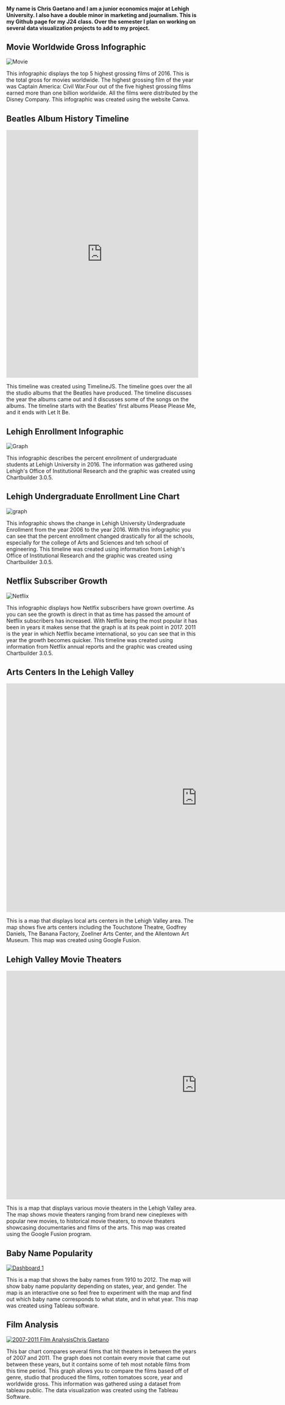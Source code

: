 #### My name is Chris Gaetano and I am a junior economics major at Lehigh University. I also have a double minor in marketing  and journalism. This is my Github page for my J24 class. Over the semester I plan on working on several data visualization projects to add to my project. 


## Movie Worldwide Gross Infographic
![Movie](https://github.com/ChrisGaetano/ChrisGaetano.github.io/blob/master/Highest%20Grossing%20Filmsof%202016.png?raw=true)

This infographic displays the top 5 highest grossing films of 2016. This is the total gross for movies worldwide. The highest grossing film of the year was Captain America: Civil War.Four out of the five highest grossing films earned more than one billion worldwide. All the films were distributed by the Disney Company. This infographic was created using the website Canva.



##  Beatles Album History Timeline
<iframe src='https://cdn.knightlab.com/libs/timeline3/latest/embed/index.html?source=13vJG4x-IC2yt7Fe6AepFW62aBMUpGFn8__SrOH7WZtk&font=Default&lang=en&initial_zoom=2&height=650' width='100%' height='650' webkitallowfullscreen mozallowfullscreen allowfullscreen frameborder='0'></iframe>

This timeline was created using TimelineJS. The timeline goes over the all the studio albums that the Beatles have produced. The timeline discusses the year the albums came out and it discusses some of the songs on the albums. The timeline starts with the Beatles' first albums Please Please Me, and it ends with Let It Be. 



## Lehigh Enrollment Infographic
![Graph](https://raw.githubusercontent.com/ChrisGaetano/ChrisGaetano.github.io/master/2016_Lehigh_University_Undergraduate_Enrollment_Percent_Enrollment_chartbuilder.png)

This infographic describes the percent enrollment of undergraduate students at Lehigh University in 2016. The information was gathered using Lehigh's Office of Institutional Research and the graphic was created using Chartbuilder 3.0.5.



## Lehigh Undergraduate Enrollment Line Chart

![graph](https://github.com/ChrisGaetano/ChrisGaetano.github.io/blob/master/Lehigh_University_Percent_Undergraduate_Enrollment_Arts_&_Sciences_Business__Engineering_chartbuilder.png?raw=true)

This infographic shows the change in Lehigh University Undergraduate Enrollment from the year 2006 to the year 2016. With this infographic you can see that the percent enrollment changed drastically for all the schools, especially for the college of Arts and Sciences and teh school of engineering. This timeline was created using information from Lehigh's Office of Institutional Research and the graphic was created using Chartbuilder 3.0.5.



## Netflix Subscriber Growth

![Netflix](https://raw.githubusercontent.com/ChrisGaetano/ChrisGaetano.github.io/master/Netflix__Subscribers_Worldwide_Number_of_Subscribers_(In_Millions)_chartbuilder.png) 

This infographic displays how Netlfix subscribers have grown overtime. As you can see the growth is direct in that as time has passed the amount of Netflix subscribers has increased. With Netflix being the most popular it has been in years it makes sense that the graph is at its peak point in 2017. 2011 is the year in which Netflix became international, so you can see that in this year the growth becomes quicker. This timeline was created using information from Netflix annual reports and the graphic was created using Chartbuilder 3.0.5.

## Arts Centers In the Lehigh Valley

<iframe width="1000" height="600" scrolling="no" frameborder="no" src="https://fusiontables.google.com/embedviz?q=select+col0+from+15KzS7gXfluOzYjqP0TKZ4snu_jMjHWzLxwEk6cxT&amp;viz=MAP&amp;h=false&amp;lat=40.60498878615068&amp;lng=-75.3880652225098&amp;t=1&amp;z=13&amp;l=col0&amp;y=2&amp;tmplt=3&amp;hml=ONE_COL_LAT_LNG"></iframe>

This is a map that displays local arts centers in the Lehigh Valley area. The map shows five arts centers including the Touchstone Theatre, Godfrey Daniels, The Banana Factory, Zoellner Arts Center, and the Allentown Art Museum. This map was created using Google Fusion. 

## Lehigh Valley Movie Theaters

<iframe width="1000" height="600" scrolling="no" frameborder="no" src="https://fusiontables.google.com/embedviz?q=select+col0+from+1PmYGCZTBLsLnpoeAL8OhK1Lzno1DxchZ5ompbAJn&amp;viz=MAP&amp;h=false&amp;lat=40.62498315444517&amp;lng=-75.40642135815426&amp;t=1&amp;z=12&amp;l=col0&amp;y=2&amp;tmplt=2&amp;hml=ONE_COL_LAT_LNG"></iframe>

This is a map that displays various movie theaters in the Lehigh Valley area. The map shows movie theaters ranging from brand new cineplexes with popular new movies, to historical movie theaters, to movie theaters showcasing documentaries and films of the arts. This map was created using the Google Fusion program. 

## Baby Name Popularity




<html>
<div class='tableauPlaceholder' id='viz1506355233366' style='position: relative'><noscript><a href='#'><img alt='Dashboard 1 ' src='https:&#47;&#47;public.tableau.com&#47;static&#47;images&#47;MW&#47;MWHXTSRC7&#47;1_rss.png' style='border: none' /></a></noscript><object class='tableauViz'  style='display:none;'><param name='host_url' value='https%3A%2F%2Fpublic.tableau.com%2F' /> <param name='embed_code_version' value='2' /> <param name='path' value='shared&#47;MWHXTSRC7' /> <param name='toolbar' value='yes' /><param name='static_image' value='https:&#47;&#47;public.tableau.com&#47;static&#47;images&#47;MW&#47;MWHXTSRC7&#47;1.png' /> <param name='animate_transition' value='yes' /><param name='display_static_image' value='yes' /><param name='display_spinner' value='yes' /><param name='display_overlay' value='yes' /><param name='display_count' value='yes' /><param name='filter' value='publish=yes' /></object></div>                <script type='text/javascript'>                    var divElement = document.getElementById('viz1506355233366');                    var vizElement = divElement.getElementsByTagName('object')[0];                    vizElement.style.width='100%';vizElement.style.height=(divElement.offsetWidth*0.75)+'px';                    var scriptElement = document.createElement('script');                    scriptElement.src = 'https://public.tableau.com/javascripts/api/viz_v1.js';                    vizElement.parentNode.insertBefore(scriptElement, vizElement);                </script>
<html>




This is a map that shows the baby names from 1910 to 2012. The map will show baby name popularity depending on states, year, and gender. The map is an interactive one so feel free to experiment with the map and find out which baby name corresponds to what state, and in what year. This map was created using Tableau software. 


## Film Analysis


<html>
  
<div class='tableauPlaceholder' id='viz1506528381382' style='position: relative'><noscript><a href='#'><img alt='2007-2011 Film AnalysisChris Gaetano ' src='https:&#47;&#47;public.tableau.com&#47;static&#47;images&#47;Fi&#47;Films_20&#47;Sheet1&#47;1_rss.png' style='border: none' /></a></noscript><object class='tableauViz'  style='display:none;'><param name='host_url' value='https%3A%2F%2Fpublic.tableau.com%2F' /> <param name='embed_code_version' value='2' /> <param name='site_root' value='' /><param name='name' value='Films_20&#47;Sheet1' /><param name='tabs' value='no' /><param name='toolbar' value='yes' /><param name='static_image' value='https:&#47;&#47;public.tableau.com&#47;static&#47;images&#47;Fi&#47;Films_20&#47;Sheet1&#47;1.png' /> <param name='animate_transition' value='yes' /><param name='display_static_image' value='yes' /><param name='display_spinner' value='yes' /><param name='display_overlay' value='yes' /><param name='display_count' value='yes' /><param name='filter' value='publish=yes' /></object></div>                <script type='text/javascript'>                    var divElement = document.getElementById('viz1506528381382');                    var vizElement = divElement.getElementsByTagName('object')[0];                    vizElement.style.width='100%';vizElement.style.height=(divElement.offsetWidth*0.75)+'px';                    var scriptElement = document.createElement('script');                    scriptElement.src = 'https://public.tableau.com/javascripts/api/viz_v1.js';                    vizElement.parentNode.insertBefore(scriptElement, vizElement);                </script>


<html>
  
 This bar chart compares several films that hit theaters in between the years of 2007 and 2011. The graph does not contain every movie that came out between these years, but it contains some of teh most notable films from this time period. This graph allows you to compare the films based off of genre, studio that produced the films, rotten tomatoes score, year and worldwide gross. This information was gathered using a dataset from tableau public. The data visualization was created using the Tableau Software. 
